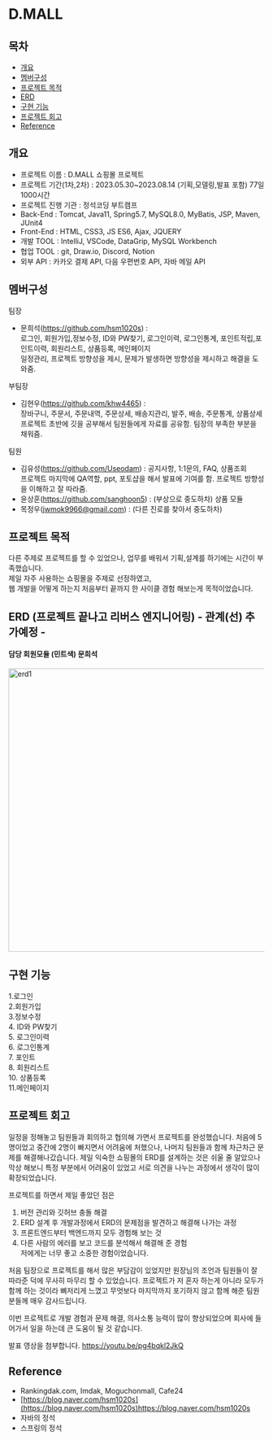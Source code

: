 # D.MALL

## 목차
* [개요](#개요)
* [멤버구성](#멤버구성)
* [프로젝트 목적](#프로젝트-목적)
* [ERD](#ERD)
* [구현 기능](#구현-기능)
* [프로젝트 회고](#프로젝트-회고)
* [Reference](#Reference)

## 개요
* 프로젝트 이름 : D.MALL 쇼핑몰 프로젝트
* 프로젝트 기간(1차,2차) : 2023.05.30~2023.08.14 (기획,모델링,발표 포함) 77일 1000시간
* 프로젝트 진행 기관 : 정석코딩 부트캠프
* Back-End : Tomcat, Java11, Spring5.7, MySQL8.0, MyBatis, JSP, Maven, JUnit4
* Front-End : HTML, CSS3, JS ES6, Ajax, JQUERY
* 개발 TOOL : IntelliJ, VSCode, DataGrip, MySQL Workbench
* 협업 TOOL : git, Draw.io, Discord, Notion
* 외부 API : 카카오 결제 API, 다음 우편번호 API, 자바 메일 API

## 멤버구성

팀장<br>
* 문희석(https://github.com/hsm1020s) : <br>
  로그인, 회원가입,정보수정, ID와 PW찾기, 로그인이력, 로그인통계, 포인트적립,포인트이력, 회원리스트, 상품등록, 메인페이지<br>
  일정관리, 프로젝트 방향성을 제시, 문제가 발생하면 방향성을 제시하고 해결을 도와줌.<br>

부팀장<br>
* 김현우(https://github.com/khw4465) : <br>
  장바구니, 주문서, 주문내역, 주문상세, 배송지관리, 발주, 배송, 주문통계, 상품상세<br>
  프로젝트 초반에 깃을 공부해서 팀원들에게 자료를 공유함. 팀장의 부족한 부분을 채워줌.<br>

팀원<br>
* 김유성(https://github.com/Useodam) : 공지사항, 1:1문의, FAQ, 상품조회<br>
  프로젝트 마지막에 QA역할, ppt, 포토샵을 해서 발표에 기여를 함. 프로젝트 방향성을 이해하고 잘 따라줌.<br>
* 윤상훈(https://github.com/sanghoon5) : (부상으로 중도하차) 상품 모듈 
* 목정우(jwmok9966@gmail.com) : (다른 진로를 찾아서 중도하차) 

## 프로젝트 목적
다른 주제로 프로젝트를 할 수 있었으나, 업무를 배워서 기획,설계를 하기에는 시간이 부족했습니다.<br>
제일 자주 사용하는 쇼핑몰을 주제로 선정하였고,<br>
웹 개발을 어떻게 하는지 처음부터 끝까지 한 사이클 경험 해보는게 목적이었습니다.<br>

## ERD (프로젝트 끝나고 리버스 엔지니어링) - 관계(선) 추가예정 -
#### 담당 회원모듈 (민트색) 문희석
<img width="557" alt="erd1" src="https://github.com/hsm1020s/D.gaja/assets/111288446/6f72fb7b-6e0f-44ae-91c9-fb8ae32fee9a">

## 구현 기능
1.로그인<br>
2.회원가입<br>
3.정보수정<br>
4. ID와 PW찾기<br>
5. 로그인이력<br>
6. 로그인통계<br>
7. 포인트<br>
8. 회원리스트<br>
10. 상품등록<br>
11.메인페이지<br>

## 프로젝트 회고
일정을 정해놓고 팀원들과 회의하고 협의해 가면서 프로젝트를 완성했습니다.
처음에 5명이었고 중간에 2명이 빠지면서 어려움에 처했으나, 나머지 팀원들과 함께 차근차근 문제를 해결해나갔습니다.
제일 익숙한 쇼핑몰의 ERD를 설계하는 것은 쉬울 줄 알았으나 막상 해보니 특정 부분에서 어려움이 있었고
서로 의견을 나누는 과정에서 생각이 많이 확장되었습니다.

프로젝트를 하면서 제일 좋았던 점은
1. 버전 관리와 깃허브 충돌 해결
2. ERD 설계 후 개발과정에서 ERD의 문제점을 발견하고 해결해 나가는 과정
3. 프론트엔드부터 백엔드까지 모두 경험해 보는 것
4. 다른 사람의 에러를 보고 코드를 분석해서 해결해 준 경험 <br>
저에게는 너무 좋고 소중한 경험이었습니다.

처음 팀장으로 프로젝트를 해서 많은 부담감이 있었지만 원장님의 조언과 팀원들이 잘 따라준 덕에 무사히 마무리 할 수 있었습니다. 
프로젝트가 저 혼자 하는게 아니라 모두가 함께 하는 것이라 뼈저리게 느꼈고
무엇보다 마지막까지 포기하지 않고 함께 해준 팀원분들께 매우 감사드립니다.

이번 프로젝트로 개발 경험과 문제 해결, 의사소통 능력이 많이 향상되었으며
회사에 들어가서 일을 하는데 큰 도움이 될 것 같습니다. 

발표 영상을 첨부합니다.
https://youtu.be/pg4bqkl2JkQ

## Reference
* Rankingdak.com, Imdak, Moguchonmall, Cafe24
* [https://blog.naver.com/hsm1020s](https://blog.naver.com/hsm1020s)https://blog.naver.com/hsm1020s
* 자바의 정석
* 스프링의 정석
